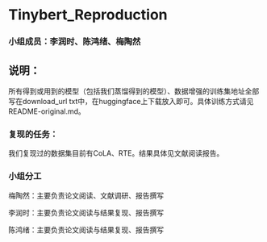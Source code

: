 # Tinybert_Reproduction
### 小组成员：李润时、陈鸿绪、梅陶然
## 说明：
所有得到或用到的模型（包括我们蒸馏得到的模型）、数据增强的训练集地址全部写在download_url txt中，在huggingface上下载放入即可。具体训练方式请见README-original.md。

### 复现的任务：
我们复现过的数据集目前有CoLA、RTE。结果具体见文献阅读报告。

### 小组分工
梅陶然：主要负责论文阅读、文献调研、报告撰写 

李润时：主要负责论文阅读与结果复现、报告撰写 

陈鸿绪：主要负责论文阅读与结果复现、报告撰写